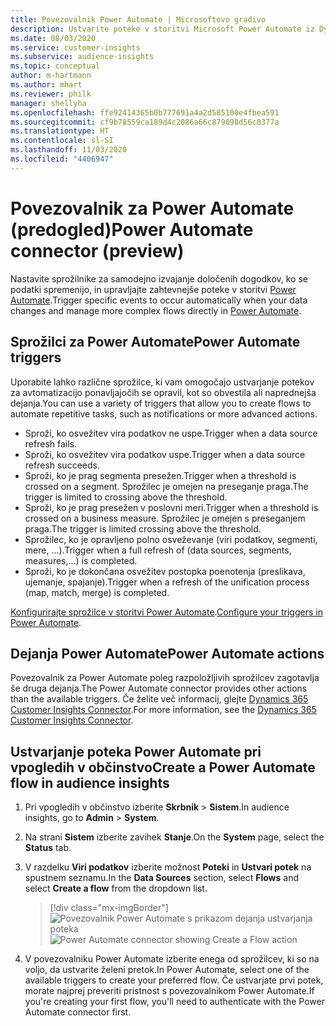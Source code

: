 ```yaml
---
title: Povezovalnik Power Automate | Microsoftovo gradivo
description: Ustvarite poteke v storitvi Microsoft Power Automate iz Dynamics 365 Customer Insights.
ms.date: 08/03/2020
ms.service: customer-insights
ms.subservice: audience-insights
ms.topic: conceptual
author: m-hartmann
ms.author: mhart
ms.reviewer: philk
manager: shellyha
ms.openlocfilehash: ffe92414365b0b777691a4a2d585100e4fbea591
ms.sourcegitcommit: cf9b78559ca189d4c2086a66c879098d56c0377a
ms.translationtype: HT
ms.contentlocale: sl-SI
ms.lasthandoff: 11/03/2020
ms.locfileid: "4406947"
---
```

# <a name="power-automate-connector-preview"></a><span data-ttu-id="01f7d-103">Povezovalnik za Power Automate (predogled)</span><span class="sxs-lookup"><span data-stu-id="01f7d-103">Power Automate connector (preview)</span></span>

<span data-ttu-id="01f7d-104">Nastavite sprožilnike za samodejno izvajanje določenih dogodkov, ko se podatki spremenijo, in upravljajte zahtevnejše poteke v storitvi [Power Automate](https://flow.microsoft.com/).</span><span class="sxs-lookup"><span data-stu-id="01f7d-104">Trigger specific events to occur automatically when your data changes and manage more complex flows directly in [Power Automate](https://flow.microsoft.com/).</span></span>

## <a name="power-automate-triggers"></a><span data-ttu-id="01f7d-105">Sprožilci za Power Automate</span><span class="sxs-lookup"><span data-stu-id="01f7d-105">Power Automate triggers</span></span>

<span data-ttu-id="01f7d-106">Uporabite lahko različne sprožilce, ki vam omogočajo ustvarjanje potekov za avtomatizacijo ponavljajočih se opravil, kot so obvestila ali naprednejša dejanja.</span><span class="sxs-lookup"><span data-stu-id="01f7d-106">You can use a variety of triggers that allow you to create flows to automate repetitive tasks, such as notifications or more advanced actions.</span></span> 

- <span data-ttu-id="01f7d-107">Sproži, ko osvežitev vira podatkov ne uspe.</span><span class="sxs-lookup"><span data-stu-id="01f7d-107">Trigger when a data source refresh fails.</span></span> 
- <span data-ttu-id="01f7d-108">Sproži, ko osvežitev vira podatkov uspe.</span><span class="sxs-lookup"><span data-stu-id="01f7d-108">Trigger when a data source refresh succeeds.</span></span>
- <span data-ttu-id="01f7d-109">Sproži, ko je prag segmenta presežen.</span><span class="sxs-lookup"><span data-stu-id="01f7d-109">Trigger when a threshold is crossed on a segment.</span></span> <span data-ttu-id="01f7d-110">Sprožilec je omejen na preseganje praga.</span><span class="sxs-lookup"><span data-stu-id="01f7d-110">The trigger is limited to crossing above the threshold.</span></span>
- <span data-ttu-id="01f7d-111">Sproži, ko je prag presežen v poslovni meri.</span><span class="sxs-lookup"><span data-stu-id="01f7d-111">Trigger when a threshold is crossed on a business measure.</span></span> <span data-ttu-id="01f7d-112">Sprožilec je omejen s preseganjem praga.</span><span class="sxs-lookup"><span data-stu-id="01f7d-112">The trigger is limited crossing above the threshold.</span></span>
- <span data-ttu-id="01f7d-113">Sprožilec, ko je opravljeno polno osveževanje (viri podatkov, segmenti, mere, ...).</span><span class="sxs-lookup"><span data-stu-id="01f7d-113">Trigger when a full refresh of (data sources, segments, measures,...) is completed.</span></span>
- <span data-ttu-id="01f7d-114">Sproži, ko je dokončana osvežitev postopka poenotenja (preslikava, ujemanje, spajanje).</span><span class="sxs-lookup"><span data-stu-id="01f7d-114">Trigger when a refresh of the unification process (map, match, merge) is completed.</span></span>

<span data-ttu-id="01f7d-115">[Konfigurirajte sprožilce v storitvi Power Automate](https://flow.microsoft.com/connectors/shared_customerinsights/dynamics-365-customer-insights-connector/).</span><span class="sxs-lookup"><span data-stu-id="01f7d-115">[Configure your triggers in Power Automate](https://flow.microsoft.com/connectors/shared_customerinsights/dynamics-365-customer-insights-connector/).</span></span>

## <a name="power-automate-actions"></a><span data-ttu-id="01f7d-116">Dejanja Power Automate</span><span class="sxs-lookup"><span data-stu-id="01f7d-116">Power Automate actions</span></span>
<span data-ttu-id="01f7d-117">Povezovalnik za Power Automate poleg razpoložljivih sprožilcev zagotavlja še druga dejanja.</span><span class="sxs-lookup"><span data-stu-id="01f7d-117">The Power Automate connector provides other actions than the available triggers.</span></span> <span data-ttu-id="01f7d-118">Če želite več informacij, glejte [Dynamics 365 Customer Insights Connector](https://docs.microsoft.com/connectors/customerinsights/).</span><span class="sxs-lookup"><span data-stu-id="01f7d-118">For more information, see the [Dynamics 365 Customer Insights Connector](https://docs.microsoft.com/connectors/customerinsights/).</span></span>

## <a name="create-a-power-automate-flow-in-audience-insights"></a><span data-ttu-id="01f7d-119">Ustvarjanje poteka Power Automate pri vpogledih v občinstvo</span><span class="sxs-lookup"><span data-stu-id="01f7d-119">Create a Power Automate flow in audience insights</span></span>

1. <span data-ttu-id="01f7d-120">Pri vpogledih v občinstvo izberite **Skrbnik** > **Sistem**.</span><span class="sxs-lookup"><span data-stu-id="01f7d-120">In audience insights, go to **Admin** > **System**.</span></span>

1. <span data-ttu-id="01f7d-121">Na strani **Sistem** izberite zavihek **Stanje**.</span><span class="sxs-lookup"><span data-stu-id="01f7d-121">On the **System** page, select the **Status** tab.</span></span>

1. <span data-ttu-id="01f7d-122">V razdelku **Viri podatkov** izberite možnost **Poteki** in **Ustvari potek** na spustnem seznamu.</span><span class="sxs-lookup"><span data-stu-id="01f7d-122">In the **Data Sources** section, select **Flows** and select **Create a flow** from the dropdown list.</span></span>
   > [!div class="mx-imgBorder"]
   > <span data-ttu-id="01f7d-123">![Povezovalnik Power Automate s prikazom dejanja ustvarjanja poteka](media/power-automate-connector-create-flow.png "Povezovalnik Power Automate s prikazom dejanja ustvarjanja poteka")</span><span class="sxs-lookup"><span data-stu-id="01f7d-123">![Power Automate connector showing Create a Flow action](media/power-automate-connector-create-flow.png "Power Automate connector showing Create a Flow action")</span></span>

1. <span data-ttu-id="01f7d-124">V povezovalniku Power Automate izberite enega od sprožilcev, ki so na voljo, da ustvarite želeni pretok.</span><span class="sxs-lookup"><span data-stu-id="01f7d-124">In Power Automate, select one of the available triggers to create your preferred flow.</span></span> <span data-ttu-id="01f7d-125">Če ustvarjate prvi potek, morate najprej preveriti pristnost s povezovalnikom Power Automate.</span><span class="sxs-lookup"><span data-stu-id="01f7d-125">If you're creating your first flow, you'll need to authenticate with the Power Automate connector first.</span></span>
